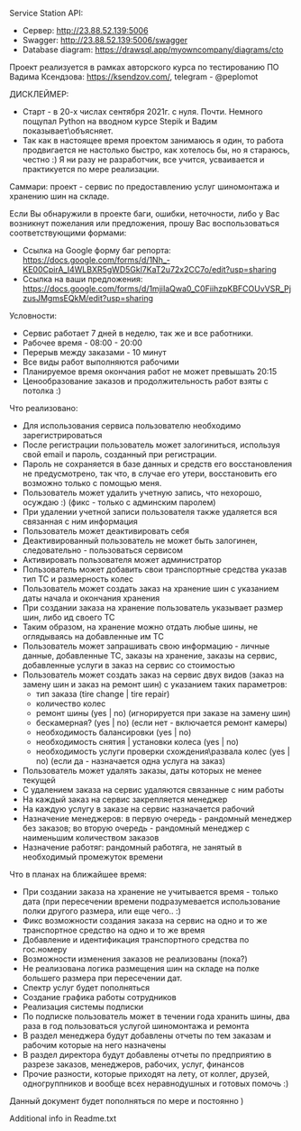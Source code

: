 Service Station API:
 - Сервер: http://23.88.52.139:5006
 - Swagger: http://23.88.52.139:5006/swagger
 - Database diagram: https://drawsql.app/myowncompany/diagrams/cto

Проект реализуется в рамках авторского курса по тестированию ПО Вадима Ксендзова: https://ksendzov.com/, telegram - @peplomot

ДИСКЛЕЙМЕР:
 - Старт - в 20-х числах сентября 2021г. с нуля. Почти. Немного пощупал Python на вводном курсе Stepik и Вадим показывает\объясняет.
 - Так как в настоящее время проектом занимаюсь я один, то работа продвигается не настолько быстро, как хотелось бы, но я стараюсь, честно :)
Я ни разу не разработчик, все учится, усваивается и практикуется по мере реализации.

Саммари: проект - сервис по предоставлению услуг шиномонтажа и хранению шин на складе.

Если Вы обнаружили в проекте баги, ошибки, неточности, либо у Вас возникнут пожелания или предложения, прошу Вас воспользоваться соответствующими формами:
 - Ссылка на Google форму баг репорта: https://docs.google.com/forms/d/1Nh_-KE00CpirA_I4WLBXR5gWD5Gkl7KaT2u72x2CC7o/edit?usp=sharing
 - Ссылка на ваши предложения: https://docs.google.com/forms/d/1mjiIaQwa0_C0FiihzpKBFCOUvVSR_PjzusJMgmsEQkM/edit?usp=sharing

Условности:
 - Сервис работает 7 дней в неделю, так же и все работники.
 - Рабочее время - 08:00 - 20:00
 - Перерыв между заказами - 10 минут
 - Все виды работ выполняются рабочими 
 - Планируемое время окончания работ не может превышать 20:15
 - Ценообразование заказов и продолжительность работ взяты с потолка :)
 

Что реализовано:
  - Для использования сервиса пользователю необходимо зарегистрироваться
  - После регистрации пользователь может залогиниться, используя свой email и пароль, созданный при регистрации.
  - Пароль не сохраняется в базе данных и средств его восстановления не предусмотрено, так что, в случае его утери, восстановить его возможно только с помощью меня.
  - Пользователь может удалить учетную запись, что нехорошо, осуждаю :) (фикс - только с админским паролем)
  - При удалении учетной записи пользователя также удаляется вся связанная с ним информация
  - Пользователь может деактивировать себя
  - Деактивированный пользователь не может быть залогинен, следовательно - пользоваться сервисом
  - Активировать пользователя может администратор
  - Пользователь может добавить свои транспортные средства указав тип ТС и размерность колес
  - Пользователь может создать заказ на хранение шин с указанием даты начала и окончания хранения
  - При создании заказа на хранение пользователь указывает размер шин, либо ид своего ТС
  - Таким образом, на хранение можно отдать любые шины, не оглядываясь на добавленные им ТС
  - Пользователь может запрашивать свою информацию - личные данные, добавленные ТС, заказы на хранение, заказы на сервис, добавленные услуги в заказ на сервис со стоимостью
  - Пользователь может создать заказ на сервис двух видов (заказ на замену шин и заказ на ремонт шин) с указанием таких параметров:
    - тип заказа (tire change | tire repair)
    - количество колес
    - ремонт шины (yes | no) (игнорируется при заказе на замену шин)
    - бескамерная? (yes | no) (если нет - включается ремонт камеры)
    - необходимость балансировки (yes | no)
    - необходимость снятия | установки колеса (yes | no)
    - необходимость услуги проверки схождения\развала колес (yes | no) (если да - назначается одна услуга на заказ)
  - Пользователь может удалять заказы, даты которых не менее текущей 
  - С удалением заказа на сервис удаляются связанные с ним работы
  - На каждый заказ на сервис закрепляется менеджер
  - На каждую услугу в заказе на сервис назначается рабочий
  - Назначение менеджеров: в первую очередь - рандомный менеджер без заказов; во вторую очередь - рандомный менеджер с наименьшим количеством заказов
  - Назначение работяг: рандомный работяга, не занятый в необходимый промежуток времени 

Что в планах на ближайшее время:
  - При создании заказа на хранение не учитывается время - только дата (при пересечении времени подразумевается использование полки другого размера, или еще чего.. :)
  - Фикс возможности создания заказа на сервис на одно и то же транспортное средство на одно и то же время
  - Добавление и идентификация транспортного средства по гос.номеру
  - Возможности изменения заказов не реализованы (пока?)
  - Не реализована логика размещения шин на складе на полке большего размера при пересечении дат.
  - Спектр услуг будет пополняться
  - Создание графика работы сотрудников
  - Реализация системы подписки
  - По подписке пользователь может в течении года хранить шины, два раза в год пользоваться услугой шиномонтажа и ремонта
  - В раздел менеджера будут добавлены отчеты по тем заказам и рабочим которые на него назначены
  - В раздел директора будут добавлены отчеты по предприятию в разрезе заказов, менеджеров, рабочих, услуг, финансов
  - Прочие разности, которые приходят на лету, от коллег, друзей, одногруппников и вообще всех неравнодушных и готовых помочь :)

Данный документ будет пополняться по мере и постоянно )

Additional info in Readme.txt
